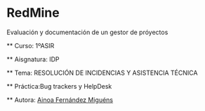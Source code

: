 # RedMine


Evaluación y documentación de un gestor de próyectos


** Curso: 1ºASIR

** Aisgnatura: IDP

** Tema: RESOLUCIÓN DE INCIDENCIAS Y ASISTENCIA TÉCNICA

** Práctica:Bug trackers y HelpDesk

** Autora: [Ainoa Fernández Miguéns](https://github.com/AinoaFernandezMiguens)
